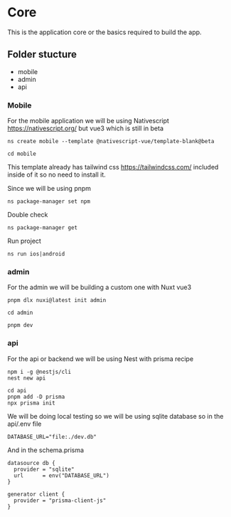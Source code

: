 # Core

This is the application core or the basics required to build the app.

## Folder stucture

- mobile
- admin
- api

### Mobile

For the mobile application we will be using Nativescript https://nativescript.org/ but vue3
which is still in beta

```
ns create mobile --template @nativescript-vue/template-blank@beta

cd mobile
```

This template already has tailwind css https://tailwindcss.com/ included inside of it so no need to install it.

Since we will be using pnpm

```
ns package-manager set npm
```

Double check

```
ns package-manager get
```

Run project

```
ns run ios|android
```

### admin

For the admin we will be building a custom one with Nuxt vue3

```
pnpm dlx nuxi@latest init admin

cd admin

pnpm dev
```

### api

For the api or backend we will be using Nest with prisma recipe

```
npm i -g @nestjs/cli
nest new api

cd api
pnpm add -D prisma
npx prisma init
```

We will be doing local testing so we will be using sqlite database so in the api/.env file

```
DATABASE_URL="file:./dev.db"
```

And in the schema.prisma

```
datasource db {
  provider = "sqlite"
  url      = env("DATABASE_URL")
}

generator client {
  provider = "prisma-client-js"
}
```
